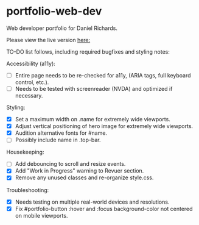 # portfolio-web-dev
Web developer portfolio for Daniel Richards.

Please view the live version [here:](https://www.drdesignpro.com/)


TO-DO list follows, including required bugfixes and styling notes:

Accessibility (a11y):
  * [ ] Entire page needs to be re-checked for a11y, (ARIA tags, full keyboard control, etc.).
  * [ ] Needs to be tested with screenreader (NVDA) and optimized if necessary.
   
Styling:
  * [X] Set a maximum width on .name for extremely wide viewports. 
  * [X] Adjust vertical positioning of hero image for extremely wide viewports.
  * [X] Audition alternative fonts for #name.
  * [ ] Possibly include name in .top-bar.
    
Housekeeping:
  * [ ] Add debouncing to scroll and resize events.
  * [X] Add "Work in Progress" warning to Revuer section.
  * [X] Remove any unused classes and re-organize style.css.
     
Troubleshooting:
  * [X] Needs testing on multiple real-world devices and resolutions.
  * [X] Fix #portfolio-button :hover and :focus background-color not centered on mobile viewports.  
